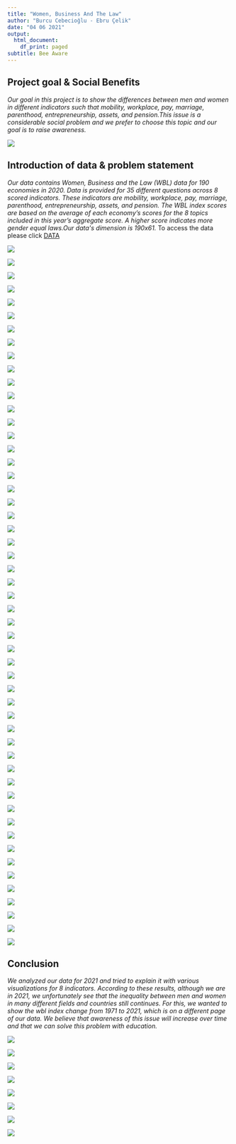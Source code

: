 ```yaml
---
title: "Women, Business And The Law"
author: "Burcu Cebecioğlu - Ebru Çelik"
date: "04 06 2021"
output:
  html_document:
    df_print: paged
subtitle: Bee Aware
---
```




## Project goal & Social Benefits

_Our goal in this project is to show the differences between men and women in different indicators such that mobility, workplace, pay, marriage, parenthood, entrepreneurship, assets, and pension.This issue is a considerable social problem and we prefer to choose this topic and our goal is to raise awareness._

![](https://openknowledge.worldbank.org/bitstream/handle/10986/35094/9781464816529.pdf.jpg?sequence=3&isAllowed=y)


## Introduction of data & problem statement
_Our data contains Women, Business and the Law (WBL) data for 190 economies in 2020. Data is provided for 35 different questions across 8 scored indicators. These indicators are mobility, workplace, pay, marriage, parenthood, entrepreneurship, assets, and pension. The WBL index scores are based on the average of each economy’s scores for the 8 topics included in this year’s aggregate score. A higher score indicates more gender equal laws.Our data's dimension is 190x61._
To access the data please click
[DATA](https://datacatalog.worldbank.org/dataset/women-business-and-law)

![](http://blogs.worldbank.org/sites/default/files/blogs-images/2020-01/indicators_graphic.png)

![](https://github.com/celikebru/BeeAware/blob/gh-pages/nocpr.jpg?raw=true)

![](https://github.com/celikebru/BeeAware/blob/gh-pages/noil.jpg?raw=true)

![](https://github.com/celikebru/BeeAware/blob/gh-pages/m.jpg?raw=true)

![](https://github.com/celikebru/BeeAware/blob/gh-pages/m1.jpg?raw=true)

![](https://github.com/celikebru/BeeAware/blob/gh-pages/m2.jpg?raw=true)

![](https://github.com/celikebru/BeeAware/blob/gh-pages/m3.jpg?raw=true)

![](https://github.com/celikebru/BeeAware/blob/gh-pages/m4.jpg?raw=true)

![](https://github.com/celikebru/BeeAware/blob/gh-pages/w.jpg?raw=true)

![](https://github.com/celikebru/BeeAware/blob/gh-pages/w1.jpg?raw=true)

![](https://github.com/celikebru/BeeAware/blob/gh-pages/w2.jpg?raw=true)

![](https://github.com/celikebru/BeeAware/blob/gh-pages/w3.jpg?raw=true)

![](https://github.com/celikebru/BeeAware/blob/gh-pages/w4.jpg?raw=true)

![](https://github.com/celikebru/BeeAware/blob/gh-pages/p.jpg?raw=true)

![](https://github.com/celikebru/BeeAware/blob/gh-pages/p1.jpg?raw=true)

![](https://github.com/celikebru/BeeAware/blob/gh-pages/p2.jpg?raw=true)

![](https://github.com/celikebru/BeeAware/blob/gh-pages/p3.jpg?raw=true)

![](https://github.com/celikebru/BeeAware/blob/gh-pages/p4.jpg?raw=true)

![](https://github.com/celikebru/BeeAware/blob/gh-pages/mr.jpg?raw=true)

![](https://github.com/celikebru/BeeAware/blob/gh-pages/mr1.jpg?raw=true)

![](https://github.com/celikebru/BeeAware/blob/gh-pages/mr2.jpg?raw=true)

![](https://github.com/celikebru/BeeAware/blob/gh-pages/mr3.jpg?raw=true)

![](https://github.com/celikebru/BeeAware/blob/gh-pages/mr4.jpg?raw=true)

![](https://github.com/celikebru/BeeAware/blob/gh-pages/mr5.jpg?raw=true)

![](https://github.com/celikebru/BeeAware/blob/gh-pages/pr.jpg?raw=true)

![](https://github.com/celikebru/BeeAware/blob/gh-pages/pr1.jpg?raw=true)

![](https://github.com/celikebru/BeeAware/blob/gh-pages/pr2.jpg?raw=true)

![](https://github.com/celikebru/BeeAware/blob/gh-pages/pr3.jpg?raw=true)

![](https://github.com/celikebru/BeeAware/blob/gh-pages/pr4.jpg?raw=true)

![](https://github.com/celikebru/BeeAware/blob/gh-pages/pr5.jpg?raw=true)

![](https://github.com/celikebru/BeeAware/blob/gh-pages/e.jpg?raw=true)

![](https://github.com/celikebru/BeeAware/blob/gh-pages/e1.jpg?raw=true)

![](https://github.com/celikebru/BeeAware/blob/gh-pages/e2.jpg?raw=true)

![](https://github.com/celikebru/BeeAware/blob/gh-pages/e3.jpg?raw=true)

![](https://github.com/celikebru/BeeAware/blob/gh-pages/e4.jpg?raw=true)

![](https://github.com/celikebru/BeeAware/blob/gh-pages/a.jpg?raw=true)

![](https://github.com/celikebru/BeeAware/blob/gh-pages/a1.jpg?raw=true)

![](https://github.com/celikebru/BeeAware/blob/gh-pages/a2.jpg?raw=true)

![](https://github.com/celikebru/BeeAware/blob/gh-pages/a3.jpg?raw=true)

![](https://github.com/celikebru/BeeAware/blob/gh-pages/a4.jpg?raw=true)

![](https://github.com/celikebru/BeeAware/blob/gh-pages/a5.jpg?raw=true)

![](https://github.com/celikebru/BeeAware/blob/gh-pages/ps.jpg?raw=true)

![](https://github.com/celikebru/BeeAware/blob/gh-pages/ps1.jpg?raw=true)

![](https://github.com/celikebru/BeeAware/blob/gh-pages/ps2.jpg?raw=true)

![](https://github.com/celikebru/BeeAware/blob/gh-pages/ps3.jpg?raw=true)

![](https://github.com/celikebru/BeeAware/blob/gh-pages/ps4.jpg?raw=true)

![](https://github.com/celikebru/BeeAware/blob/gh-pages/east_asia.jpg?raw=true)

![](https://github.com/celikebru/BeeAware/blob/gh-pages/europe.jpg?raw=true)

![](https://github.com/celikebru/BeeAware/blob/gh-pages/high_income.jpg?raw=true)

![](https://github.com/celikebru/BeeAware/blob/gh-pages/latin_america.jpg?raw=true)

![](https://github.com/celikebru/BeeAware/blob/gh-pages/middle_east.jpg?raw=true)

![](https://github.com/celikebru/BeeAware/blob/gh-pages/south_asia.jpg?raw=true)

![](https://github.com/celikebru/BeeAware/blob/gh-pages/subsaharan.jpg?raw=true)

## Conclusion
_We analyzed our data for 2021 and tried to explain it with various visualizations for 8 indicators. According to these results, although we are in 2021, we unfortunately see that the inequality between men and women in many different fields and countries still continues.
For this, we wanted to show the wbl index change from 1971 to 2021, which is on a different page of our data. We believe that awareness of this issue will increase over time and that we can solve this problem with education._

![](https://wbl.worldbank.org/content/dam/photos/780x439/2020/mar/WBL_Banner_022820_OP1.jpg)

![](https://github.com/celikebru/BeeAware/blob/gh-pages/East%20Asia%20&%20Pacific.gif?raw=true)

![](![image](https://github.com/celikebru/BeeAware/blob/gh-pages/Europe%20&%20Central%20Asia.gif?raw=true))

![](https://github.com/celikebru/BeeAware/blob/gh-pages/High%20income%20OECD.gif?raw=true)

![](https://github.com/celikebru/BeeAware/blob/gh-pages/Latin%20America%20&%20Caribbean.gif?raw=true)

![](https://github.com/celikebru/BeeAware/blob/gh-pages/Middle%20East%20&%20North%20Africa.gif?raw=true)

![](https://github.com/celikebru/BeeAware/blob/gh-pages/South%20Asia.gif?raw=true)

![](https://github.com/celikebru/BeeAware/blob/gh-pages/Sub-Saharan%20Africa.gif?raw=true)



